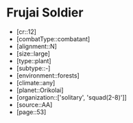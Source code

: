 
# Frujai Soldier

- [cr::12]
- [combatType::combatant]
- [alignment::N]
- [size::large]
- [type::plant]
- [subtype::-]
- [environment::forests]
- [climate::any]
- [planet::Orikolai]
- [organization::['solitary', 'squad(2-8)']]
- [source::AA]
- [page::53]
